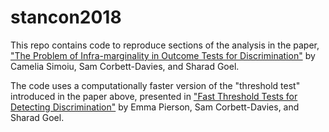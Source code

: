 # stancon2018

This repo contains code to reproduce sections of the analysis in the paper, ["The Problem of Infra-marginality in Outcome Tests for Discrimination"](https://5harad.com/papers/threshold-test.pdf)  by Camelia Simoiu, Sam Corbett-Davies, and Sharad Goel.

The code uses a computationally faster version of the "threshold test" introduced in the paper above, presented in
 ["Fast Threshold Tests for Detecting Discrimination"](https://5harad.com/papers/fasttt.pdf) by Emma Pierson, Sam Corbett-Davies, and Sharad Goel.
